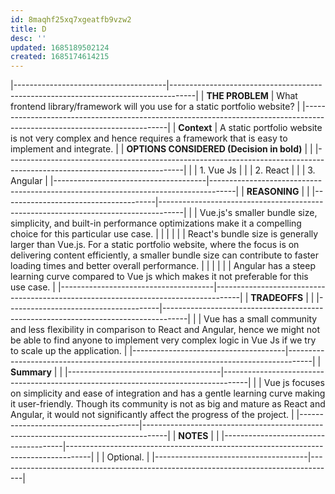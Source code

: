 ```yaml
---
id: 8maqhf25xq7xgeatfb9vzw2
title: D
desc: ''
updated: 1685189502124
created: 1685174614215
---
```



|--------------------------------------|------------------------------------------------------------------------------------|
|               **THE PROBLEM**         | What frontend library/framework will you use for a static portfolio website?         |
|--------------------------------------------------------------------------------------------------------------------------|
|               **Context**             | A static portfolio website is not very complex and hence requires a framework that is easy to implement and integrate.                                                                                                                                            |
| **OPTIONS CONSIDERED (Decision in bold)** |                                                                                        |
|--------------------------------------------------------------------------------------------------------------------------|
|                                      | 1. Vue Js                                                                           |
|                                      | 2. React                                                                            |
|                                      | 3. Angular                                                                          |
|--------------------------------------|------------------------------------------------------------------------------------|
|               **REASONING**           |                                                                                        |
|--------------------------------------|------------------------------------------------------------------------------------|
|                                      | Vue.js's smaller bundle size, simplicity, and built-in performance optimizations make it a compelling choice for this particular use case.                                                                                                                      |
|                                      |                                                                                    |
|                                      | React's bundle size is generally larger than Vue.js. For a static portfolio website, where the focus is on delivering content efficiently, a smaller bundle size can contribute to faster loading times and better overall performance.                                                |
|                                      |                                                                                    |
|                                      | Angular has a steep learning curve compared to Vue js which makes it not preferable for this use case.                                                                                                                         |
|--------------------------------------|------------------------------------------------------------------------------------|
|               **TRADEOFFS**           |                                                                                        |
|--------------------------------------|------------------------------------------------------------------------------------|
|                                      | Vue has a small community and less flexibility in comparison to React and Angular, hence we might not be able to find anyone to implement very complex logic in Vue Js if we try to scale up the application.                                    |
|--------------------------------------|------------------------------------------------------------------------------------|
|               **Summary**             |                                                                                        |
|--------------------------------------|------------------------------------------------------------------------------------|
|                                      | Vue js focuses on simplicity and ease of integration and has a gentle learning curve making it user-friendly. Though its community is not as big and mature as React and Angular, it would not significantly affect the progress of the project.              |
|--------------------------------------|------------------------------------------------------------------------------------|
|               **NOTES**               |                                                                                        |
|--------------------------------------|------------------------------------------------------------------------------------|
|                                      | Optional.                                                                              |
|--------------------------------------|------------------------------------------------------------------------------------|
